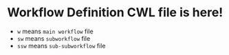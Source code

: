 # Workflow Definition CWL file is here!

- `w` means `main workflow` file
- `sw` means `subworkflow` file
- `ssw` means `sub-subworkflow` file